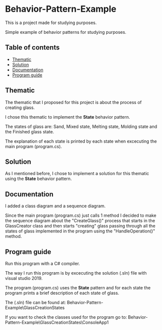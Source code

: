 # Behavior-Pattern-Example
This is a project made for studying purposes.

Simple example of behavior patterns for studying purposes.

## Table of contents

- [Thematic](#thematic)
- [Solution](#solution)
- [Documentation](#documentation)
- [Program guide](#program-guide)

## Thematic

The thematic that I proposed for this project is about the process of creating glass.

I chose this thematic to implement the **State** behavior pattern.

The states of glass are: Sand, Mixed state, Melting state, Molding state and the Finished glass state.

The explanation of each state is printed by each state when excecuting the main program (program.cs).

## Solution

As I mentioned before, I chose to implement a solution for this thematic using the **State** behavior pattern.

## Documentation

I added a class diagram and a sequence diagram.

Since the main program (program.cs) just calls 1 method I decided to make the sequence diagram about the "CreateGlass()" process that starts in the GlassCreator class and then starts "creating" glass passing through all the states of glass implemented in the program using the "HandleOperation()" method.

## Program guide

Run this program with a C# compiler.

The way I run this program is by excecuting the solution (.sln) file with visual studio 2019.

The program (program.cs) uses the **State** pattern and for each state the program prints a brief description of each state of glass.

The (.sln) file can be found at: Behavior-Pattern-Example\GlassCreationStates

If you want to check the classes used for the program go to: Behavior-Pattern-Example\GlassCreationStates\ConsoleApp1

